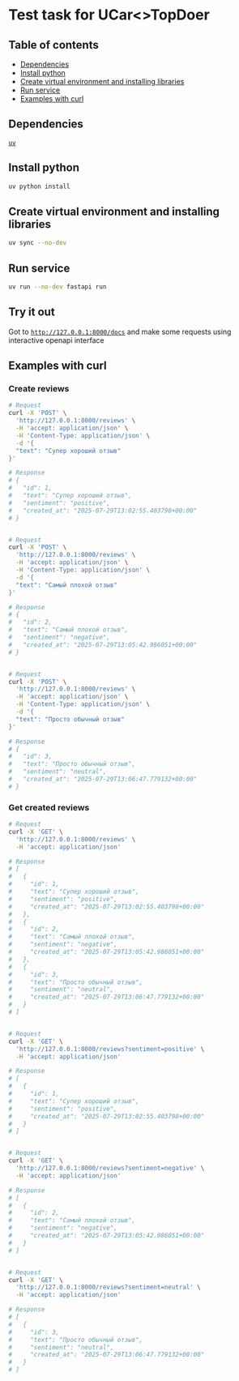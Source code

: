 # Test task for UCar<>TopDoer

## Table of contents

- [Dependencies](#Dependencies)
- [Install python](#Install-python)
- [Create virtual environment and installing libraries](#Create-virtual-environment-and-installing-libraries)
- [Run service](#Run-service)
- [Examples with curl](#Examples-with-curl)


## Dependencies
[`uv`](https://github.com/astral-sh/uv)


## Install python

```bash
uv python install
```


## Create virtual environment and installing libraries

```bash
uv sync --no-dev
```


## Run service

```bash
uv run --no-dev fastapi run
```


## Try it out
Got to [`http://127.0.0.1:8000/docs`](http://127.0.0.1:8000/docs) and make some requests using interactive openapi interface


## Examples with curl

### Create reviews

```bash
# Request
curl -X 'POST' \
  'http://127.0.0.1:8000/reviews' \
  -H 'accept: application/json' \
  -H 'Content-Type: application/json' \
  -d '{
  "text": "Супер хороший отзыв"
}'

# Response
# {
#   "id": 1,
#   "text": "Супер хороший отзыв",
#   "sentiment": "positive",
#   "created_at": "2025-07-29T13:02:55.403798+00:00"
# }


# Request
curl -X 'POST' \
  'http://127.0.0.1:8000/reviews' \
  -H 'accept: application/json' \
  -H 'Content-Type: application/json' \
  -d '{
  "text": "Самый плохой отзыв"
}'

# Response
# {
#   "id": 2,
#   "text": "Самый плохой отзыв",
#   "sentiment": "negative",
#   "created_at": "2025-07-29T13:05:42.986051+00:00"
# }


# Request
curl -X 'POST' \
  'http://127.0.0.1:8000/reviews' \
  -H 'accept: application/json' \
  -H 'Content-Type: application/json' \
  -d '{
  "text": "Просто обычный отзыв"
}'

# Response
# {
#   "id": 3,
#   "text": "Просто обычный отзыв",
#   "sentiment": "neutral",
#   "created_at": "2025-07-29T13:06:47.779132+00:00"
# }
```


### Get created reviews

```bash
# Request
curl -X 'GET' \
  'http://127.0.0.1:8000/reviews' \
  -H 'accept: application/json'

# Response
# [
#   {
#     "id": 1,
#     "text": "Супер хороший отзыв",
#     "sentiment": "positive",
#     "created_at": "2025-07-29T13:02:55.403798+00:00"
#   },
#   {
#     "id": 2,
#     "text": "Самый плохой отзыв",
#     "sentiment": "negative",
#     "created_at": "2025-07-29T13:05:42.986051+00:00"
#   },
#   {
#     "id": 3,
#     "text": "Просто обычный отзыв",
#     "sentiment": "neutral",
#     "created_at": "2025-07-29T13:06:47.779132+00:00"
#   }
# ]


# Request
curl -X 'GET' \
  'http://127.0.0.1:8000/reviews?sentiment=positive' \
  -H 'accept: application/json'

# Response
# [
#   {
#     "id": 1,
#     "text": "Супер хороший отзыв",
#     "sentiment": "positive",
#     "created_at": "2025-07-29T13:02:55.403798+00:00"
#   }
# ]


# Request
curl -X 'GET' \
  'http://127.0.0.1:8000/reviews?sentiment=negative' \
  -H 'accept: application/json'

# Response
# [
#   {
#     "id": 2,
#     "text": "Самый плохой отзыв",
#     "sentiment": "negative",
#     "created_at": "2025-07-29T13:05:42.986051+00:00"
#   }
# ]


# Request
curl -X 'GET' \
  'http://127.0.0.1:8000/reviews?sentiment=neutral' \
  -H 'accept: application/json'

# Response
# [
#   {
#     "id": 3,
#     "text": "Просто обычный отзыв",
#     "sentiment": "neutral",
#     "created_at": "2025-07-29T13:06:47.779132+00:00"
#   }
# ]
```
